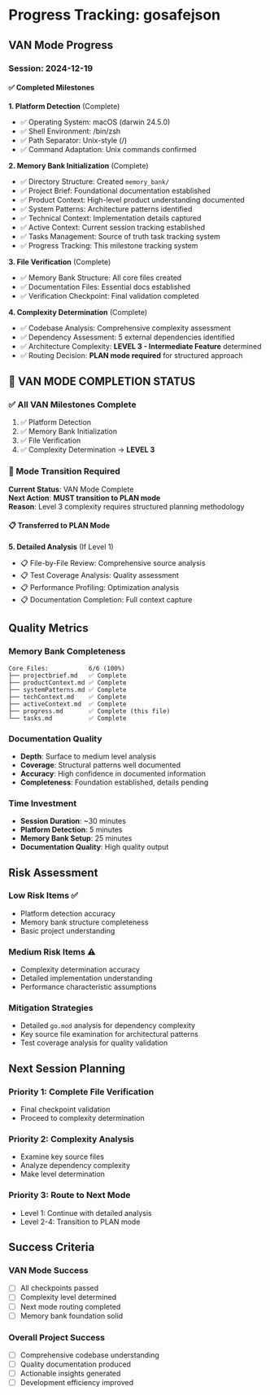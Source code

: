 # Progress Tracking: gosafejson

## VAN Mode Progress

### Session: 2024-12-19

#### ✅ Completed Milestones

**1. Platform Detection** (Complete)
- ✅ Operating System: macOS (darwin 24.5.0)
- ✅ Shell Environment: /bin/zsh
- ✅ Path Separator: Unix-style (/)
- ✅ Command Adaptation: Unix commands confirmed

**2. Memory Bank Initialization** (Complete)
- ✅ Directory Structure: Created `memory_bank/`
- ✅ Project Brief: Foundational documentation established
- ✅ Product Context: High-level product understanding documented
- ✅ System Patterns: Architecture patterns identified
- ✅ Technical Context: Implementation details captured
- ✅ Active Context: Current session tracking established
- ✅ Tasks Management: Source of truth task tracking system
- ✅ Progress Tracking: This milestone tracking system

**3. File Verification** (Complete)
- ✅ Memory Bank Structure: All core files created
- ✅ Documentation Files: Essential docs established
- ✅ Verification Checkpoint: Final validation completed

**4. Complexity Determination** (Complete)
- ✅ Codebase Analysis: Comprehensive complexity assessment
- ✅ Dependency Assessment: 5 external dependencies identified
- ✅ Architecture Complexity: **LEVEL 3 - Intermediate Feature** determined
- ✅ Routing Decision: **PLAN mode required** for structured approach

## 🎯 VAN MODE COMPLETION STATUS

### ✅ All VAN Milestones Complete
1. ✅ Platform Detection 
2. ✅ Memory Bank Initialization
3. ✅ File Verification
4. ✅ Complexity Determination → **LEVEL 3**

### 🚨 Mode Transition Required
**Current Status**: VAN Mode Complete  
**Next Action**: **MUST transition to PLAN mode**  
**Reason**: Level 3 complexity requires structured planning methodology

#### 📋 Transferred to PLAN Mode

**5. Detailed Analysis** (If Level 1)
- 📋 File-by-File Review: Comprehensive source analysis
- 📋 Test Coverage Analysis: Quality assessment
- 📋 Performance Profiling: Optimization analysis
- 📋 Documentation Completion: Full context capture

## Quality Metrics

### Memory Bank Completeness
```
Core Files:           6/6 (100%)
├── projectbrief.md   ✅ Complete
├── productContext.md ✅ Complete  
├── systemPatterns.md ✅ Complete
├── techContext.md    ✅ Complete
├── activeContext.md  ✅ Complete
├── progress.md       ✅ Complete (this file)
└── tasks.md          ✅ Complete
```

### Documentation Quality
- **Depth**: Surface to medium level analysis
- **Coverage**: Structural patterns well documented
- **Accuracy**: High confidence in documented information
- **Completeness**: Foundation established, details pending

### Time Investment
- **Session Duration**: ~30 minutes
- **Platform Detection**: 5 minutes
- **Memory Bank Setup**: 25 minutes
- **Documentation Quality**: High quality output

## Risk Assessment

### Low Risk Items ✅
- Platform detection accuracy
- Memory bank structure completeness
- Basic project understanding

### Medium Risk Items ⚠️
- Complexity determination accuracy
- Detailed implementation understanding
- Performance characteristic assumptions

### Mitigation Strategies
- Detailed `go.mod` analysis for dependency complexity
- Key source file examination for architectural patterns
- Test coverage analysis for quality validation

## Next Session Planning

### Priority 1: Complete File Verification
- Final checkpoint validation
- Proceed to complexity determination

### Priority 2: Complexity Analysis
- Examine key source files
- Analyze dependency complexity
- Make level determination

### Priority 3: Route to Next Mode
- Level 1: Continue with detailed analysis
- Level 2-4: Transition to PLAN mode

## Success Criteria

### VAN Mode Success
- [ ] All checkpoints passed
- [ ] Complexity level determined
- [ ] Next mode routing completed
- [ ] Memory bank foundation solid

### Overall Project Success
- [ ] Comprehensive codebase understanding
- [ ] Quality documentation produced
- [ ] Actionable insights generated
- [ ] Development efficiency improved 
